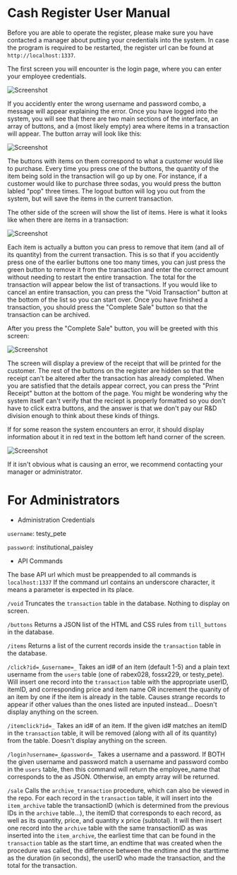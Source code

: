 # Cash Register User Manual

Before you are able to operate the register, please make sure you have contacted
a manager about putting your credentials into the system. In case the program
is required to be restarted, the register url can be found at `http://localhost:1337`.

The first screen you will encounter is the login page, where you can enter
your employee credentials.

![Screenshot](screenshots/login.png)

If you accidently enter the wrong username and password combo, a message will
appear explaining the error. Once you have logged into the system, you will
see that there are two main sections of the interface, an array of buttons,
and a (most likely empty) area where items in a transaction will appear.
The button array will look like this:

![Screenshot](screenshots/buttons.png)

The buttons with items on them correspond to what a customer would like to purchase. Every
time you press one of the buttons, the quantity of the item being sold in the transaction
will go up by one. For instance, if a customer would like to purchase three sodas, you would
press the button labled "pop" three times. The logout button will log you out from the
system, but will save the items in the current transaction.

The other side of the screen will show the list of items. Here is what it looks like
when there are items in a transaction:

![Screenshot](screenshots/items.png)

Each item is actually a button you can press to remove that item (and all of its quantity)
from the current transaction. This is so that if you accidently press one of the earlier
buttons one too many times, you can just press the green button to remove it from the 
transaction and enter the correct amount without needing to restart the entire transaction.
The total for the transaction will appear below the list of transactions. If you would like
to cancel an entire transaction, you can press the "Void Transaction" button at the bottom
of the list so you can start over. Once you have finished a transaction, you should press
the "Complete Sale" button so that the transaction can be archived.

After you press the "Complete Sale" button, you will be greeted with this screen:

![Screenshot](screenshots/receipt.png)

The screen will display a preview of the receipt that will be printed for the customer.
The rest of the buttons on the register are hidden so that the receipt can't be altered after the transaction has already completed.
When you are satisfied that the details appear correct, you can press the "Print Receipt"
button at the bottom of the page. You might be wondering why the system itself 
can't verify that the reciept is properly formatted so you don't have to click extra
buttons, and the answer is that we don't pay our R&D division enough to think about these
kinds of things.

If for some reason the system encounters an error, it should display information
about it in red text in the bottom left hand corner of the screen.


![Screenshot](screenshots/error.png)

If it isn't obvious what is causing an error, we recommend contacting your manager or administrator.


# For Administrators

* Administration Credentials

`username`: testy_pete

`password`: institutional_paisley

* API Commands

The base API url which must be preappended to all commands is `localhost:1337`
If the command url contains an underscore character, it means a parameter is expected in its place.

`/void` Truncates the `transaction` table in the database. Nothing to display on screen.

`/buttons` Returns a JSON list of the HTML and CSS rules from `till_buttons` in the database.

`/items` Returns a list of the current records inside the `transaction` table in the database.

`/click?id=_&username=_` Takes an id# of an item (default 1-5) and a plain text username from the `users` table
(one of rabex028, fossx229, or testy_pete). Will insert one record into the `transaction` table with the appropriate userID, itemID, and corresponding price and item name OR increment the quanity of an item by one if the item is already in the table. Causes strange records to appear if other values than the ones listed are inputed instead... Doesn't display anything on the screen.

`/itemclick?id=_` Takes an id# of an item. If the given id# matches an itemID in the `transaction` table, it will be removed
(along with all of its quantity) from the table. Doesn't display anything on the screen.

`/login?username=_&password=_` Takes a username and a password. If BOTH the given username and password match a username and password
combo in the `users` table, then this command will return the employee_name that corresponds to the as JSON. Otherwise, an empty
array will be returned.

`/sale` Calls the `archive_transaction` procedure, which can also be viewed in the repo. For each record in the `transaction` table, it will insert into the `item_archive` table the transactionID (which is determined from the previous IDs in the `archive` table...),
the itemID that corresponds to each record, as well as its quantity, price, and quantity x price (subtotal). It will then insert one
record into the `archive` table with the same transactionID as was inserted into the `item_archive`, the earliest time that can be found in the `transaction` table as the start time, an endtime that was created when the procedure was called, the difference between the
endtime and the starttime as the duration (in seconds), the userID who made the transaction, and the total for the transaction.


